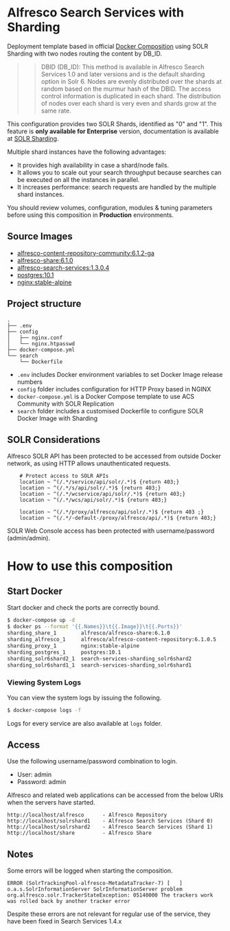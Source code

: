 # Alfresco Search Services with Sharding

Deployment template based in official [Docker Composition](https://github.com/Alfresco/acs-community-deployment/tree/master/docker-compose) using SOLR Sharding with two nodes routing the content by DB_ID.

>> DBID (DB_ID): This method is available in Alfresco Search Services 1.0 and later versions and is the default sharding option in Solr 6. Nodes are evenly distributed over the shards at random based on the murmur hash of the DBID. The access control information is duplicated in each shard. The distribution of nodes over each shard is very even and shards grow at the same rate.

This configuration provides two SOLR Shards, identified as "0" and "1". This feature is **only available for Enterprise** version, documentation is available at [SOLR Sharding](https://docs.alfresco.com/search-enterprise/concepts/solr-shard-overview.html).

Multiple shard instances have the following advantages:

* It provides high availability in case a shard/node fails.
* It allows you to scale out your search throughput because searches can be executed on all the instances in parallel.
* It increases performance: search requests are handled by the multiple shard instances.

You should review volumes, configuration, modules & tuning parameters before using this composition in **Production** environments.

## Source Images

* [alfresco-content-repository-community:6.1.2-ga](https://hub.docker.com/r/alfresco/alfresco-content-repository-community)
* [alfresco-share:6.1.0](https://hub.docker.com/r/alfresco/alfresco-share)
* [alfresco-search-services:1.3.0.4](https://hub.docker.com/r/alfresco/alfresco-search-services)
* [postgres:10.1](https://hub.docker.com/_/postgres)
* [nginx:stable-alpine](https://hub.docker.com/_/nginx)

## Project structure

```
.
├── .env
├── config
│   ├── nginx.conf
│   └── nginx.htpasswd
├── docker-compose.yml
└── search
    └── Dockerfile
```

* `.env` includes Docker environment variables to set Docker Image release numbers
* `config` folder includes configuration for HTTP Proxy based in NGINX
* `docker-compose.yml` is a Docker Compose template to use ACS Community with SOLR Replication
* `search` folder includes a customised Dockerfile to configure SOLR Docker Image with Sharding

## SOLR Considerations

Alfresco SOLR API has been protected to be accessed from outside Docker network, as using HTTP allows unauthenticated requests.

```
    # Protect access to SOLR APIs
    location ~ ^(/.*/service/api/solr/.*)$ {return 403;}
    location ~ ^(/.*/s/api/solr/.*)$ {return 403;}
    location ~ ^(/.*/wcservice/api/solr/.*)$ {return 403;}
    location ~ ^(/.*/wcs/api/solr/.*)$ {return 403;}

    location ~ ^(/.*/proxy/alfresco/api/solr/.*)$ {return 403 ;}
    location ~ ^(/.*/-default-/proxy/alfresco/api/.*)$ {return 403;}
```

SOLR Web Console access has been protected with username/password (admin/admin).


# How to use this composition

## Start Docker

Start docker and check the ports are correctly bound.

```bash
$ docker-compose up -d
$ docker ps --format '{{.Names}}\t{{.Image}}\t{{.Ports}}'
sharding_share_1        alfresco/alfresco-share:6.1.0                     8000/tcp, 8080/tcp
sharding_alfresco_1     alfresco/alfresco-content-repository:6.1.0.5      8080/tcp
sharding_proxy_1        nginx:stable-alpine                               0.0.0.0:80->80/tcp
sharding_postgres_1     postgres:10.1                                     0.0.0.0:5432->5432/tcp
sharding_solr6shard2_1  search-services-sharding_solr6shard2              8983/tcp
sharding_solr6shard1_1  search-services-sharding_solr6shard1              8983/tcp
```

### Viewing System Logs

You can view the system logs by issuing the following.

```bash
$ docker-compose logs -f
```

Logs for every service are also available at `logs` folder.

## Access

Use the following username/password combination to login.

 - User: admin
 - Password: admin

Alfresco and related web applications can be accessed from the below URIs when the servers have started.

```
http://localhost/alfresco      - Alfresco Repository
http://localhost/solrshard1    - Alfresco Search Services (Shard 0)
http://localhost/solrshard2    - Alfresco Search Services (Shard 1)
http://localhost/share         - Alfresco Share
```

## Notes

Some errors will be logged when starting the composition.

```
ERROR (SolrTrackingPool-alfresco-MetadataTracker-7) [   ] o.a.s.SolrInformationServer SolrInformationServer problem
org.alfresco.solr.TrackerStateException: 05140000 The trackers work was rolled back by another tracker error
```

Despite these errors are not relevant for regular use of the service, they have been fixed in Search Services 1.4.x
